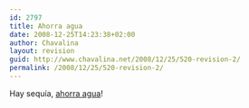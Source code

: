 ```yaml
---
id: 2797
title: Ahorra agua
date: 2008-12-25T14:23:38+02:00
author: Chavalina
layout: revision
guid: http://www.chavalina.net/2008/12/25/520-revision-2/
permalink: /2008/12/25/520-revision-2/
---
```

Hay sequ&iacute;a, <a href="http://www.eljueves.es/revista/numeros/1465/preview3.asp" target="_blank">ahorra agua</a>!